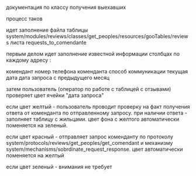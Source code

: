 документация по классу получения выехавших

процесс таков

идет заполнение файла таблицы system/modules/reviews/classes/get_peoples/resources/gooTables/reviews листа requests_to_comendante

первым делом идет заполнение известной информации столбцах по каждому адресу :

комендант
номер телефона коменданта
способ коммуникации
текущая дата
дата запроса с предыдущего месяц


затем пользователь (оператор по работе с таблицей с отзывами) проверяет цвет ячейки "дата запроса"

если цвет желтый - пользователь проводит проверку на факт получения ответа от коменданта по отправленному запросу. при наличии ответа - заполняет таблицу с жильцами.
цвет фона с желтого автоматически поменяется на зеленый.

если цвет красный - отправляет запрос коменданту по протоколу system/protocols/reviews/get_peoples/get_comendant и механизму system/mechanisms/sobrdinate_request_response.
цвет автоматически поменяется на желтый

если цвет зеленый - внимания не требует


